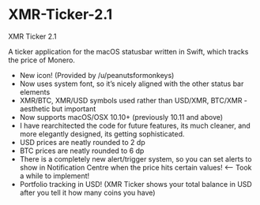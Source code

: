 # XMR-Ticker-2.1
XMR Ticker 2.1

A ticker application for the macOS statusbar written in Swift, which tracks the price of Monero.
* New icon! (Provided by /u/peanutsformonkeys)
* Now uses system font, so it’s nicely aligned with the other status bar elements
* XMR/BTC, XMR/USD symbols used rather than USD/XMR, BTC/XMR - aesthetic but important
* Now supports macOS/OSX 10.10+ (previously 10.11 and above)
* I have rearchitected the code for future features, its much cleaner, and more elegantly designed, its getting sophisticated.
* USD prices are neatly rounded to 2 dp 
* BTC prices are neatly rounded to 6 dp
* There is a completely new alert/trigger system, so you can set alerts to show in Notification Centre when the price hits certain values! <— Took a while to implement!
* Portfolio tracking in USD! (XMR Ticker shows your total balance in USD after you tell it how many coins you have)
